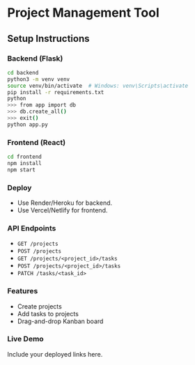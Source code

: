 # Project Management Tool

## Setup Instructions

### Backend (Flask)
```bash
cd backend
python3 -m venv venv
source venv/bin/activate  # Windows: venv\Scripts\activate
pip install -r requirements.txt
python
>>> from app import db
>>> db.create_all()
>>> exit()
python app.py
```

### Frontend (React)
```bash
cd frontend
npm install
npm start
```

### Deploy
- Use Render/Heroku for backend.
- Use Vercel/Netlify for frontend.

### API Endpoints
- `GET /projects`
- `POST /projects`
- `GET /projects/<project_id>/tasks`
- `POST /projects/<project_id>/tasks`
- `PATCH /tasks/<task_id>`

### Features
- Create projects
- Add tasks to projects
- Drag-and-drop Kanban board

### Live Demo
Include your deployed links here.
